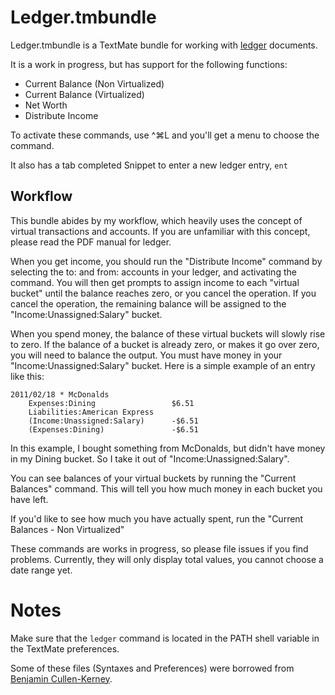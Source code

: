 # Ledger.tmbundle

Ledger.tmbundle is a TextMate bundle for working with [ledger](https://github.com/jwiegley/ledger) documents.

It is a work in progress, but has support for the following functions:

 - Current Balance (Non Virtualized)
 - Current Balance (Virtualized)
 - Net Worth
 - Distribute Income

To activate these commands, use ^⌘L and you'll get a menu to choose the command.

It also has a tab completed Snippet to enter a new ledger entry, `ent`

## Workflow

This bundle abides by my workflow, which heavily uses the concept of virtual transactions and accounts. If you are unfamiliar with this concept, please read the PDF manual for ledger.

When you get income, you should run the "Distribute Income" command by selecting the to: and from: accounts in your ledger, and activating the command. You will then get prompts to assign income to each "virtual bucket" until the balance reaches zero, or you cancel the operation. If you cancel the operation, the remaining balance will be assigned to the "Income:Unassigned:Salary" bucket.

When you spend money, the balance of these virtual buckets will slowly rise to zero. If the balance of a bucket is already zero, or makes it go over zero, you will need to balance the output. You must have money in your "Income:Unassigned:Salary" bucket. Here is a simple example of an entry like this:

	2011/02/18 * McDonalds
		Expenses:Dining					$6.51
		Liabilities:American Express
		(Income:Unassigned:Salary)		-$6.51
		(Expenses:Dining)				-$6.51

In this example, I bought something from McDonalds, but didn't have money in my Dining bucket. So I take it out of "Income:Unassigned:Salary".

You can see balances of your virtual buckets by running the "Current Balances" command. This will tell you how much money in each bucket you have left.

If you'd like to see how much you have actually spent, run the "Current Balances - Non Virtualized"

These commands are works in progress, so please file issues if you find problems. Currently, they will only display total values, you cannot choose a date range yet.

# Notes

Make sure that the `ledger` command is located in the PATH shell variable in the TextMate preferences.

Some of these files (Syntaxes and Preferences) were borrowed from [Benjamin Cullen-Kerney](https://github.com/bak/Ledger.tmbundle).